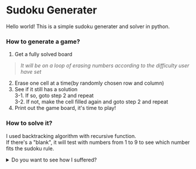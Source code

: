 # Sudoku Generater
Hello world! This is a simple sudoku generater and solver in python.

### How to generate a game?
  1. Get a fully solved board
 > *It will be on a loop of erasing numbers according to the difficulty user have set*
  2. Erase one cell at a time(by randomly chosen row and column)
  3. See if it still has a solution<br>
    3-1. If so, goto step 2 and repeat<br>
    3-2. If not, make the cell filled again and goto step 2 and repeat
  4. Print out the game board, it's time to play!
  
### How to solve it?
  I used backtracking algorithm with recursive function. <br>
  If there's a "blank", it will test with numbers from 1 to 9 to see which number fits the sudoku rule. <br>

<details markdown="1">
<summary>Do you want to see how I suffered?</summary>

  My first approach to generate a sudoku puzzle was to put random numbers in randomly chosen rows and columns.<br>
  So basically I tried put some numbers instead of a full grid.<br>
  <br>
  Even if the numbers you fill in fit the rules, it may be a game with no correct answer at all.<br>
  (Well it seems more normal to have no correct answer)<br>
 <br>
  Also this approach took so much time on creating random numbers.<br>
```````
# (wrong)generate a problem
def generate():  
    global grid
    level = np.random.randint(27, 31)
    while level > 0:
        x = np.random.randint(0, 9)
        y = np.random.randint(0, 9)
        if grid[y][x] != 0:
            continue
        num = np.random.randint(1, 10)
        if possible(y, x, num):
            grid[y][x] = num
            level -= 1
        
      ...and so on
``````
</details>
  
### Screenshot
